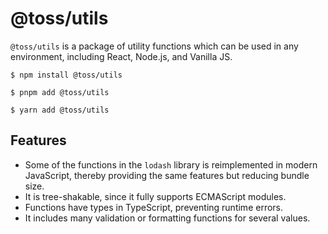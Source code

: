 # @toss/utils

`@toss/utils` is a package of utility functions which can be used in any environment, including React, Node.js, and Vanilla JS.

```shell
$ npm install @toss/utils
```

```shell
$ pnpm add @toss/utils
```

```shell
$ yarn add @toss/utils
```

## Features

- Some of the functions in the `lodash` library is reimplemented in modern JavaScript, thereby providing the same features but reducing bundle size.
- It is tree-shakable, since it fully supports ECMAScript modules.
- Functions have types in TypeScript, preventing runtime errors.
- It includes many validation or formatting functions for several values.

